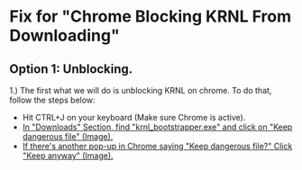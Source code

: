 # Fix for "Chrome Blocking KRNL From Downloading"
## Option 1: Unblocking.
1.) The first what we will do is unblocking KRNL on chrome. To do that, follow the steps below:
* Hit CTRL+J on your keyboard (Make sure Chrome is active).
* [In "Downloads" Section, find "krnl_bootstrapper.exe" and click on "Keep dangerous file" (Image).](https://cdn.discordapp.com/attachments/1053725471688368179/1099059062638907442/chrome_AXC9oCLoXg.png)
* [If there's another pop-up in Chrome saying "Keep dangerous file?" Click "Keep anyway" (Image).](https://cdn.discordapp.com/attachments/1053725471688368179/1099059082423455754/chrome_mzVdVrzHyc.png)
